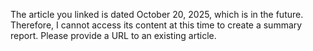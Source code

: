 The article you linked is dated October 20, 2025, which is in the future. Therefore, I cannot access its content at this time to create a summary report. Please provide a URL to an existing article.